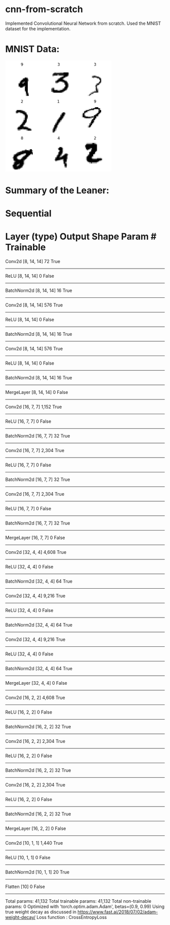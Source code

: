 # cnn-from-scratch
Implemented Convolutional Neural Network from scratch. Used the MNIST dataset for the implementation.

# MNIST Data:

![Sample Data](https://github.com/Achilles107/cnn-from-scratch/blob/master/samplData.png)

# Summary of the Leaner:

Sequential
======================================================================
Layer (type)         Output Shape         Param #    Trainable 
======================================================================
Conv2d               [8, 14, 14]          72         True      
______________________________________________________________________
ReLU                 [8, 14, 14]          0          False     
______________________________________________________________________
BatchNorm2d          [8, 14, 14]          16         True      
______________________________________________________________________
Conv2d               [8, 14, 14]          576        True      
______________________________________________________________________
ReLU                 [8, 14, 14]          0          False     
______________________________________________________________________
BatchNorm2d          [8, 14, 14]          16         True      
______________________________________________________________________
Conv2d               [8, 14, 14]          576        True      
______________________________________________________________________
ReLU                 [8, 14, 14]          0          False     
______________________________________________________________________
BatchNorm2d          [8, 14, 14]          16         True      
______________________________________________________________________
MergeLayer           [8, 14, 14]          0          False     
______________________________________________________________________
Conv2d               [16, 7, 7]           1,152      True      
______________________________________________________________________
ReLU                 [16, 7, 7]           0          False     
______________________________________________________________________
BatchNorm2d          [16, 7, 7]           32         True      
______________________________________________________________________
Conv2d               [16, 7, 7]           2,304      True      
______________________________________________________________________
ReLU                 [16, 7, 7]           0          False     
______________________________________________________________________
BatchNorm2d          [16, 7, 7]           32         True      
______________________________________________________________________
Conv2d               [16, 7, 7]           2,304      True      
______________________________________________________________________
ReLU                 [16, 7, 7]           0          False     
______________________________________________________________________
BatchNorm2d          [16, 7, 7]           32         True      
______________________________________________________________________
MergeLayer           [16, 7, 7]           0          False     
______________________________________________________________________
Conv2d               [32, 4, 4]           4,608      True      
______________________________________________________________________
ReLU                 [32, 4, 4]           0          False     
______________________________________________________________________
BatchNorm2d          [32, 4, 4]           64         True      
______________________________________________________________________
Conv2d               [32, 4, 4]           9,216      True      
______________________________________________________________________
ReLU                 [32, 4, 4]           0          False     
______________________________________________________________________
BatchNorm2d          [32, 4, 4]           64         True      
______________________________________________________________________
Conv2d               [32, 4, 4]           9,216      True      
______________________________________________________________________
ReLU                 [32, 4, 4]           0          False     
______________________________________________________________________
BatchNorm2d          [32, 4, 4]           64         True      
______________________________________________________________________
MergeLayer           [32, 4, 4]           0          False     
______________________________________________________________________
Conv2d               [16, 2, 2]           4,608      True      
______________________________________________________________________
ReLU                 [16, 2, 2]           0          False     
______________________________________________________________________
BatchNorm2d          [16, 2, 2]           32         True      
______________________________________________________________________
Conv2d               [16, 2, 2]           2,304      True      
______________________________________________________________________
ReLU                 [16, 2, 2]           0          False     
______________________________________________________________________
BatchNorm2d          [16, 2, 2]           32         True      
______________________________________________________________________
Conv2d               [16, 2, 2]           2,304      True      
______________________________________________________________________
ReLU                 [16, 2, 2]           0          False     
______________________________________________________________________
BatchNorm2d          [16, 2, 2]           32         True      
______________________________________________________________________
MergeLayer           [16, 2, 2]           0          False     
______________________________________________________________________
Conv2d               [10, 1, 1]           1,440      True      
______________________________________________________________________
ReLU                 [10, 1, 1]           0          False     
______________________________________________________________________
BatchNorm2d          [10, 1, 1]           20         True      
______________________________________________________________________
Flatten              [10]                 0          False     
______________________________________________________________________

Total params: 41,132 
Total trainable params: 41,132 Total 
non-trainable params: 0 
Optimized with 'torch.optim.adam.Adam', betas=(0.9, 0.99)
Using true weight decay as discussed in https://www.fast.ai/2018/07/02/adam-weight-decay/ 
Loss function : CrossEntropyLoss
